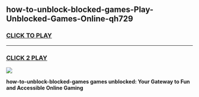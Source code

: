 
## how-to-unblock-blocked-games-Play-Unblocked-Games-Online-qh729
<h3>
<a href="https://premium76.site?title=how-to-unblock-blocked-games&ref=25A">CLICK TO PLAY</a></h3>
<hr>

<h3>
<a href="https://premium76.site?title=how-to-unblock-blocked-games&ref=25A">CLICK 2 PLAY</a>
  
</h3>

<a href="https://premium76.site?title=how-to-unblock-blocked-games&ref=25A"><img src="https://clearcache.store/games.png"></a>


**how-to-unblock-blocked-games games unblocked: Your Gateway to Fun and Accessible Online Gaming**
